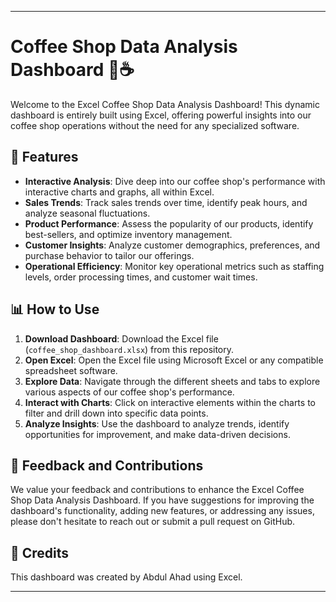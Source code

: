 

---

# Coffee Shop Data Analysis Dashboard 🚀☕

Welcome to the Excel Coffee Shop Data Analysis Dashboard! This dynamic dashboard is entirely built using Excel, offering powerful insights into our coffee shop operations without the need for any specialized software.

## 🌟 Features

- **Interactive Analysis**: Dive deep into our coffee shop's performance with interactive charts and graphs, all within Excel.
- **Sales Trends**: Track sales trends over time, identify peak hours, and analyze seasonal fluctuations.
- **Product Performance**: Assess the popularity of our products, identify best-sellers, and optimize inventory management.
- **Customer Insights**: Analyze customer demographics, preferences, and purchase behavior to tailor our offerings.
- **Operational Efficiency**: Monitor key operational metrics such as staffing levels, order processing times, and customer wait times.

## 📊 How to Use

1. **Download Dashboard**: Download the Excel file (`coffee_shop_dashboard.xlsx`) from this repository.
2. **Open Excel**: Open the Excel file using Microsoft Excel or any compatible spreadsheet software.
3. **Explore Data**: Navigate through the different sheets and tabs to explore various aspects of our coffee shop's performance.
4. **Interact with Charts**: Click on interactive elements within the charts to filter and drill down into specific data points.
5. **Analyze Insights**: Use the dashboard to analyze trends, identify opportunities for improvement, and make data-driven decisions.

## 💬 Feedback and Contributions

We value your feedback and contributions to enhance the Excel Coffee Shop Data Analysis Dashboard. If you have suggestions for improving the dashboard's functionality, adding new features, or addressing any issues, please don't hesitate to reach out or submit a pull request on GitHub.

## 🙏 Credits

This dashboard was created by Abdul Ahad using Excel.



---




